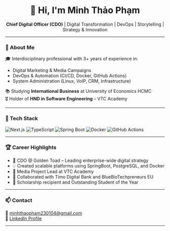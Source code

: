 <h1 align="center">👋 Hi, I'm Minh Thảo Phạm</h1>

<p align="center">
  <strong>Chief Digital Officer (CDO)</strong> | Digital Transformation | DevOps | Storytelling | Strategy & Innovation  
</p>

---

### 🚀 About Me

🎓 Interdisciplinary professional with 3+ years of experience in:
- Digital Marketing & Media Campaigns  
- DevOps & Automation (CI/CD, Docker, GitHub Actions)  
- System Administration (Linux, VoIP, CRM, Infrastructure)

📚 Studying **International Business** at University of Economics HCMC  
🎖️ Holder of **HND in Software Engineering** – VTC Academy

---

### 🧰 Tech Stack

![Next.js](https://img.shields.io/badge/-Next.js-000?&logo=next.js&logoColor=white)
![TypeScript](https://img.shields.io/badge/-TypeScript-3178c6?&logo=typescript&logoColor=white)
![Spring Boot](https://img.shields.io/badge/-SpringBoot-6DB33F?&logo=springboot&logoColor=white)
![Docker](https://img.shields.io/badge/-Docker-2496ED?&logo=docker&logoColor=white)
![GitHub Actions](https://img.shields.io/badge/-GitHub_Actions-2088FF?&logo=github-actions&logoColor=white)

---

### 🏆 Career Highlights

- 🚀 CDO @ Golden Toad – Leading enterprise-wide digital strategy  
- 💡 Created scalable platforms using SpringBoot, PostgreSQL, and Docker  
- 🎥 Media Project Lead at VTC Academy  
- 💼 Collaborated with Timo Digital Bank and BlueBioTechpreneurs EU  
- 🏅 Scholarship recipient and Outstanding Student of the Year

---

### 📫 Contact

📧 minhthaopham230104@gmail.com  
🔗 [LinkedIn Profile](https://www.linkedin.com/in/mtpe-minhthaopham)

---
